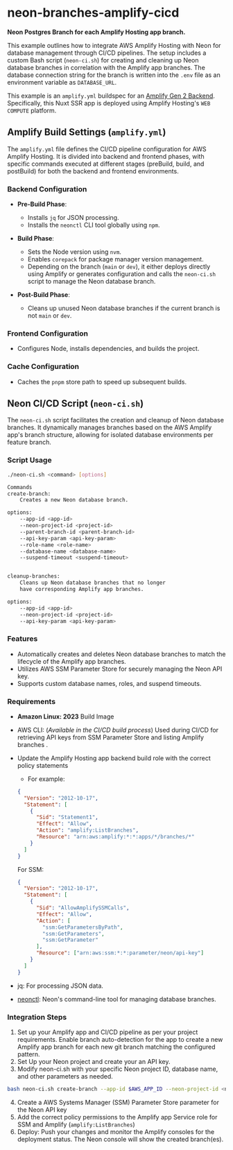 # neon-branches-amplify-cicd

**Neon Postgres Branch for each Amplify Hosting app branch.**

This example outlines how to integrate AWS Amplify Hosting with Neon for database management through CI/CD pipelines. The setup includes a custom Bash script (`neon-ci.sh`) for creating and cleaning up Neon database branches in correlation with the Amplify app branches. The database connection string for the branch is written into the `.env` file as an environment variable as `DATABASE_URL`.

This example is an `amplify.yml` buildspec for an [Amplify Gen 2 Backend](https://docs.amplify.aws/gen2/build-a-backend/auth/set-up-auth/). Specifically, this Nuxt SSR app is deployed using Amplify Hosting's `WEB COMPUTE` platform.

## Amplify Build Settings (`amplify.yml`)

The `amplify.yml` file defines the CI/CD pipeline configuration for AWS Amplify Hosting. It is divided into backend and frontend phases, with specific commands executed at different stages (preBuild, build, and postBuild) for both the backend and frontend environments.

### Backend Configuration

- **Pre-Build Phase**:

  - Installs `jq` for JSON processing.
  - Installs the `neonctl` CLI tool globally using `npm`.

- **Build Phase**:

  - Sets the Node version using `nvm`.
  - Enables `corepack` for package manager version management.
  - Depending on the branch (`main` or `dev`), it either deploys directly using Amplify or generates configuration and calls the `neon-ci.sh` script to manage the Neon database branch.

- **Post-Build Phase**:
  - Cleans up unused Neon database branches if the current branch is not `main` or `dev`.

### Frontend Configuration

- Configures Node, installs dependencies, and builds the project.

### Cache Configuration

- Caches the `pnpm` store path to speed up subsequent builds.

## Neon CI/CD Script (`neon-ci.sh`)

The `neon-ci.sh` script facilitates the creation and cleanup of Neon database branches. It dynamically manages branches based on the AWS Amplify app's branch structure, allowing for isolated database environments per feature branch.

### Script Usage

```bash
./neon-ci.sh <command> [options]

Commands
create-branch:
    Creates a new Neon database branch.

options:
    --app-id <app-id>
    --neon-project-id <project-id>
    --parent-branch-id <parent-branch-id>
    --api-key-param <api-key-param>
    --role-name <role-name>
    --database-name <database-name>
    --suspend-timeout <suspend-timeout>


cleanup-branches:
    Cleans up Neon database branches that no longer
    have corresponding Amplify app branches.

options:
    --app-id <app-id>
    --neon-project-id <project-id>
    --api-key-param <api-key-param>
```

### Features

- Automatically creates and deletes Neon database branches to match the lifecycle of the Amplify app branches.
- Utilizes AWS SSM Parameter Store for securely managing the Neon API key.
- Supports custom database names, roles, and suspend timeouts.

### Requirements

- **Amazon Linux: 2023** Build Image
- AWS CLI: (_Available in the CI/CD build process_) Used during CI/CD for retrieving API keys from SSM Parameter Store and listing Amplify branches .
- Update the Amplify Hosting app backend build role with the correct policy statements

  - For example:

  ```json
  {
    "Version": "2012-10-17",
    "Statement": [
      {
        "Sid": "Statement1",
        "Effect": "Allow",
        "Action": "amplify:ListBranches",
        "Resource": "arn:aws:amplify:*:*:apps/*/branches/*"
      }
    ]
  }
  ```

  For SSM:

  ```json
  {
    "Version": "2012-10-17",
    "Statement": [
      {
        "Sid": "AllowAmplifySSMCalls",
        "Effect": "Allow",
        "Action": [
          "ssm:GetParametersByPath",
          "ssm:GetParameters",
          "ssm:GetParameter"
        ],
        "Resource": ["arn:aws:ssm:*:*:parameter/neon/api-key"]
      }
    ]
  }
  ```

- jq: For processing JSON data.
- [neonctl](https://neon.tech/docs/reference/neon-cli): Neon's command-line tool for managing database branches.

### Integration Steps

1. Set up your Amplify app and CI/CD pipeline as per your project requirements. Enable branch auto-detection for the app to create a new Amplify app branch for each new git branch matching the configured pattern.
2. Set Up your Neon project and create your an API key.
3. Modify neon-ci.sh with your specific Neon project ID, database name, and other parameters as needed.

```bash
bash neon-ci.sh create-branch --app-id $AWS_APP_ID --neon-project-id <neon-project-id> --branch-name $AWS_BRANCH --parent-branch main --api-key-param "<ssm-param>" --role-name <neon-role> --database-name <neon-db-name> --suspend-timeout 0
```

4. Create a AWS Systems Manager (SSM) Parameter Store parameter for the Neon API key
5. Add the correct policy permissions to the Amplify app Service role for SSM and Amplify (`amplify:ListBranches`)
6. Deploy: Push your changes and monitor the Amplify consoles for the deployment status. The Neon console will show the created branch(es).
